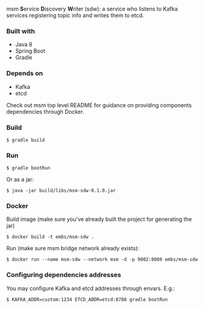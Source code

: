 msm **S**ervice **D**iscovery **W**riter (sdw): a service who listens to Kafka
services registering topic info and writes them to etcd.

### Built with

- Java 8
- Spring Boot
- Gradle

### Depends on

- Kafka
- etcd

Check out msm top level README for guidance on providing components dependencies
through Docker.

### Build

    $ gradle build

### Run

    $ gradle bootRun

Or as a jar:

    $ java -jar build/libs/msm-sdw-0.1.0.jar

### Docker

Build image (make sure you've already built the project for generating the jar)

    $ docker build -t embs/msm-sdw .

Run (make sure msm bridge network already exists):

    $ docker run --name msm-sdw --network msm -d -p 9002:8080 embs/msm-sdw

### Configuring dependencies addresses

You may configure Kafka and etcd addresses through envars. E.g.:

    $ KAFKA_ADDR=custom:1234 ETCD_ADDR=etcd:8788 gradle bootRun

